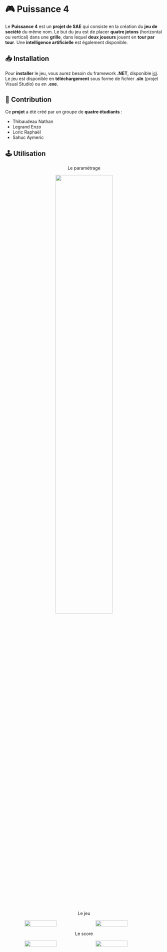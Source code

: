 # 🎮 Puissance 4

Le **Puissance 4** est un **projet de SAE** qui consiste en la création du **jeu de société** du même nom. Le but du jeu est de placer **quatre jetons** (horizontal ou vertical) dans une **grille**, dans lequel **deux joueurs** jouent en **tour par tour**. Une **intelligence artificielle** est également disponible.

## 📥 Installation

Pour **installer** le jeu, vous aurez besoin du framework **.NET**, disponible [ici](https://dotnet.microsoft.com/en-us/download/dotnet-framework). Le jeu est disponible en **téléchargement** sous forme de fichier **.sln** (projet Visual Studio) ou en **.exe**.

## 🤝 Contribution

Ce **projet** a été créé par un groupe de **quatre étudiants** :

- Thibaudeau Nathan
- Legrand Enzo
- Loric Raphaël
- Sahuc Aymeric

## 🕹️ Utilisation

<p align="center">Le paramètrage</p>
<p align="center">
  <img src="https://media.discordapp.net/attachments/1048354870844989503/1117040142490804234/Parametrage.png" width='60%'>
  </p>

<p align="center">Le jeu</p>
<div align="center">
  <div style="display: flex;">
    <img src="https://media.discordapp.net/attachments/1048354870844989503/1117040142188810321/10x10.png" width='45%' style="vertical-align: top;" />
    <img src="https://media.discordapp.net/attachments/1048354870844989503/1117040142750847016/4x4.png" width='45%' />
  </div>
</div>

<p align="center">Le score</p>
<div align="center">
  <div style="display: flex;">
    <img src="https://media.discordapp.net/attachments/1048354870844989503/1117040124191060008/rouge.png" width='45%' style="vertical-align: top;" />
    <img src="https://media.discordapp.net/attachments/1048354870844989503/1117040124413366323/vert.png" width='45%' />
  </div>
</div>

